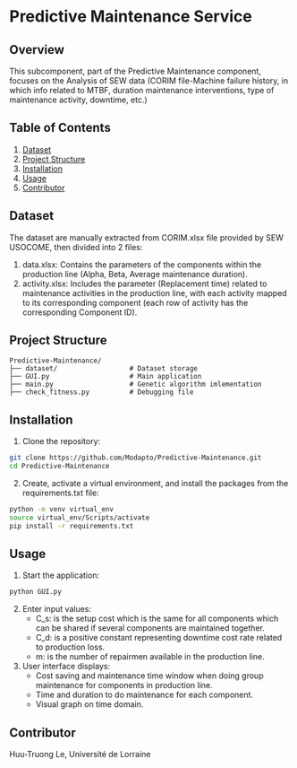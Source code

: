 # Predictive Maintenance Service

## Overview

This subcomponent, part of the Predictive Maintenance component, focuses on the Analysis of SEW data (CORIM file-Machine failure history, in which info related to MTBF, duration maintenance interventions, type of maintenance activity, downtime, etc.)
 
 ## Table of Contents
 1. [Dataset](#dataset)
 2. [Project Structure](#project-structure)
 3. [Installation](#installation)
 4. [Usage](#usage)
 5. [Contributor](#contributor)

 ## Dataset
The dataset are manually extracted from CORIM.xlsx file provided by SEW USOCOME, then divided into 2 files: 
1. data.xlsx: Contains the parameters of the components within the production line (Alpha, Beta, Average maintenance duration).
2. activity.xlsx: Includes the parameter (Replacement time) related to maintenance activities in the production line, with each activity mapped to its corresponding component (each row of activity has the corresponding Component ID).

 ## Project Structure
 ```
 Predictive-Maintenance/
 ├── dataset/                  # Dataset storage
 ├── GUI.py                    # Main application
 ├── main.py                   # Genetic algorithm imlementation
 ├── check_fitness.py          # Debugging file
 ```

 ## Installation

1. Clone the repository: 
```bash    
git clone https://github.com/Modapto/Predictive-Maintenance.git
cd Predictive-Maintenance
```
2. Create, activate a virtual environment, and install the packages from the requirements.txt file:
```bash    
python -m venv virtual_env
source virtual_env/Scripts/activate
pip install -r requirements.txt
```

## Usage

1. Start the application:
```bash
python GUI.py
```
2. Enter input values:
    - C_s: is the setup cost which is the same for all components which can be shared if several components are maintained together.
    - C_d: is a positive constant representing downtime cost rate related to production loss.
    - m: is the number of repairmen available in the production line.
3. User interface displays:
    - Cost saving and maintenance time window when doing group maintenance for components in production line.
    - Time and duration to do maintenance for each component.
    - Visual graph on time domain.

## Contributor

Huu-Truong Le, Université de Lorraine
